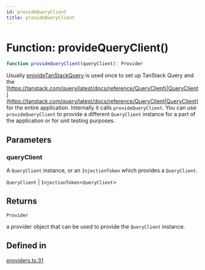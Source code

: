 ```yaml
---
id: provideQueryClient
title: provideQueryClient
---
```


# Function: provideQueryClient()

```ts
function provideQueryClient(queryClient): Provider
```

Usually [provideTanStackQuery](../providetanstackquery.md) is used once to set up TanStack Query and the
[https://tanstack.com/query/latest/docs/reference/QueryClient\|QueryClient](https://tanstack.com/query/latest/docs/reference/QueryClient|QueryClient)
for the entire application. Internally it calls `provideQueryClient`.
You can use `provideQueryClient` to provide a different `QueryClient` instance for a part
of the application or for unit testing purposes.

## Parameters

### queryClient

A `QueryClient` instance, or an `InjectionToken` which provides a `QueryClient`.

`QueryClient` | `InjectionToken`\<`QueryClient`\>

## Returns

`Provider`

a provider object that can be used to provide the `QueryClient` instance.

## Defined in

[providers.ts:31](https://github.com/TanStack/query/blob/main/packages/angular-query-experimental/src/providers.ts#L31)

